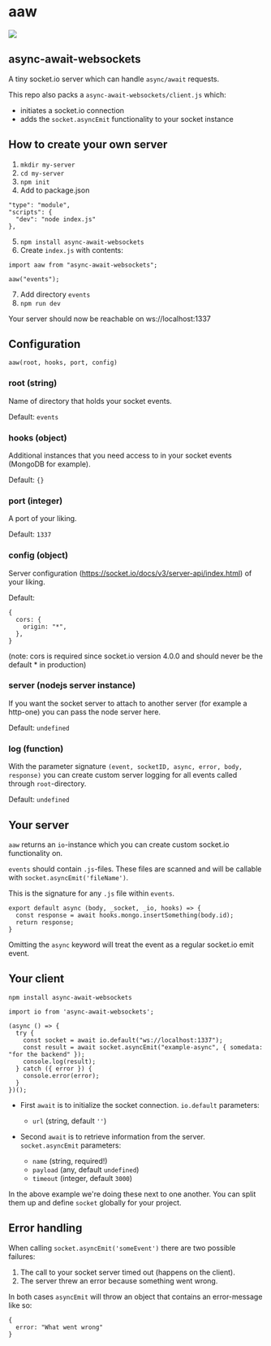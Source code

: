 # aaw

![](https://wallpaperaccess.com/full/374183.jpg)

## async-await-websockets

A tiny socket.io server which can handle `async/await` requests.

This repo also packs a `async-await-websockets/client.js` which:

- initiates a socket.io connection
- adds the `socket.asyncEmit` functionality to your socket instance

## How to create your own server

1. `mkdir my-server`
2. `cd my-server`
3. `npm init`
4. Add to package.json

```
"type": "module",
"scripts": {
  "dev": "node index.js"
},
```

5. `npm install async-await-websockets`
6. Create `index.js` with contents:

```
import aaw from "async-await-websockets";

aaw("events");
```

7. Add directory `events`
8. `npm run dev`

Your server should now be reachable on ws://localhost:1337

## Configuration

`aaw(root, hooks, port, config)`

### root (string)

Name of directory that holds your socket events.

Default: `events`

### hooks (object)

Additional instances that you need access to in your socket events (MongoDB for example).

Default: `{}`

### port (integer)

A port of your liking.

Default: `1337`

### config (object)

Server configuration (https://socket.io/docs/v3/server-api/index.html) of your liking.

Default:

```
{
  cors: {
    origin: "*",
  },
}
```

(note: cors is required since socket.io version 4.0.0 and should never be the default \* in production)

### server (nodejs server instance)

If you want the socket server to attach to another server (for example a http-one) you can pass the node server here.

Default: `undefined`

### log (function)

With the parameter signature `(event, socketID, async, error, body, response)` you can create custom server logging for all events called through `root`-directory.

Default: `undefined`

## Your server

`aaw` returns an `io`-instance which you can create custom socket.io functionality on.

`events` should contain `.js`-files. These files are scanned and will be callable with `socket.asyncEmit('fileName')`.

This is the signature for any `.js` file within `events`.

```
export default async (body, _socket, _io, hooks) => {
  const response = await hooks.mongo.insertSomething(body.id);
  return response;
}
```

Omitting the `async` keyword will treat the event as a regular socket.io emit event.

## Your client

`npm install async-await-websockets`

```
import io from 'async-await-websockets';

(async () => {
  try {
    const socket = await io.default("ws://localhost:1337");
    const result = await socket.asyncEmit("example-async", { somedata: "for the backend" });
    console.log(result);
  } catch ({ error }) {
    console.error(error);
  }
})();
```

- First `await` is to initialize the socket connection. `io.default` parameters:

  - `url` (string, default `''`)

- Second `await` is to retrieve information from the server. `socket.asyncEmit` parameters:

  - `name` (string, required!)
  - `payload` (any, default `undefined`)
  - `timeout` (integer, default `3000`)

In the above example we're doing these next to one another. You can split them up and define `socket` globally for your project.

## Error handling

When calling `socket.asyncEmit('someEvent')` there are two possible failures:

1. The call to your socket server timed out (happens on the client).
2. The server threw an error because something went wrong.

In both cases `asyncEmit` will throw an object that contains an error-message like so:

```
{
  error: "What went wrong"
}
```

